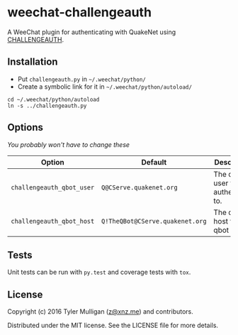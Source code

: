 # weechat-challengeauth

A WeeChat plugin for authenticating with QuakeNet using [CHALLENGEAUTH](https://www.quakenet.org/development/challengeauth).

## Installation

* Put `challengeauth.py` in `~/.weechat/python/`
* Create a symbolic link for it in `~/.weechat/python/autoload/` 

```
cd ~/.weechat/python/autoload
ln -s ../challengeauth.py
```

## Options

*You probably won't have to change these*

| Option                     | Default                         | Description                        |
|----------------------------|---------------------------------|------------------------------------|
| `challengeauth_qbot_user`  | `Q@CServe.quakenet.org`         | The qbot user to authenticate to.  |
| `challengeauth_qbot_host`  | `Q!TheQBot@CServe.quakenet.org` | The qbot host for the qbot user.   |

## Tests

Unit tests can be run with `py.test` and coverage tests with `tox`.

## License

Copyright (c) 2016 Tyler Mulligan (z@xnz.me) and contributors.

Distributed under the MIT license. See the LICENSE file for more details.
